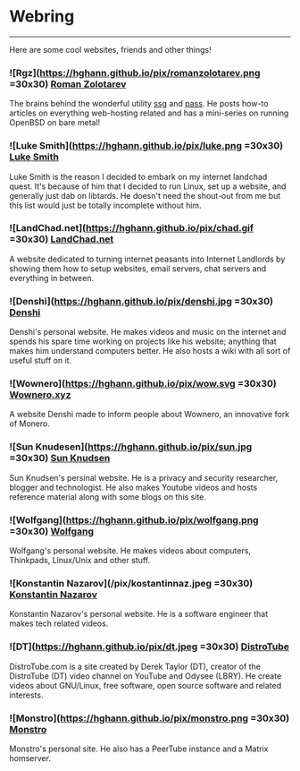 # Webring

---

Here are some cool websites, friends and other things!


### ![Rgz](https://hghann.github.io/pix/romanzolotarev.png =30x30) [Roman Zolotarev](https://www.romanzolotarev.com/)
The brains behind the wonderful utility
[ssg](https://www.romanzolotarev.com/ssg.html) and
[pass](https://www.romanzolotarev.com/pass.html). He posts how-to articles on
everything web-hosting related and has a mini-series on running OpenBSD on bare metal!


### ![Luke Smith](https://hghann.github.io/pix/luke.png =30x30) [Luke Smith](https://lukesmith.xyz/)
Luke Smith is the reason I decided to embark on my internet landchad quest.
It's because of him that I decided to run Linux, set up a website, and
generally just dab on libtards. He doesn't need the shout-out from me
but this list would just be totally incomplete without him.


### ![LandChad.net](https://hghann.github.io/pix/chad.gif =30x30) [LandChad.net](https://landchad.net/)
A website dedicated to turning internet peasants into Internet Landlords by
showing them how to setup websites, email servers, chat servers and everything
in between.


### ![Denshi](https://hghann.github.io/pix/denshi.jpg =30x30) [Denshi](https://denshi.org/)
Denshi's personal website. He makes videos and music on the internet and spends
his spare time working on projects like his website; anything that makes him
understand computers better. He also hosts a wiki with all sort of useful stuff
on it.


### ![Wownero](https://hghann.github.io/pix/wow.svg =30x30) [Wownero.xyz](https://wownero.xyz/)
A website Denshi made to inform people about Wownero, an innovative fork of Monero.


### ![Sun Knudesen](https://hghann.github.io/pix/sun.jpg =30x30) [Sun Knudsen](https://sunknudsen.com/)
Sun Knudsen's persinal website. He is a privacy and security researcher,
blogger and technologist. He also makes Youtube videos and hosts reference
material along with some blogs on this site.


### ![Wolfgang](https://hghann.github.io/pix/wolfgang.png =30x30) [Wolfgang](https://notthebe.ee/)
Wolfgang's personal website. He makes videos about computers, Thinkpads, Linux/Unix and other stuff.


### ![Konstantin Nazarov](/pix/kostantinnaz.jpeg =30x30) [Konstantin Nazarov](https://knazarov.com/)
Konstantin Nazarov's personal website. He is a software engineer that makes tech related videos.

### ![DT](https://hghann.github.io/pix/dt.jpeg =30x30) [DistroTube](https://distro.tube/)
DistroTube.com is a site created by Derek Taylor (DT), creator of the
DistroTube (DT) video channel on YouTube and Odysee (LBRY). He create videos
about GNU/Linux, free software, open source software and related interests.


### ![Monstro](https://hghann.github.io/pix/monstro.png =30x30) [Monstro](https://monstro1.com/)
Monstro's personal site. He also has a PeerTube instance and a Matrix homserver.
